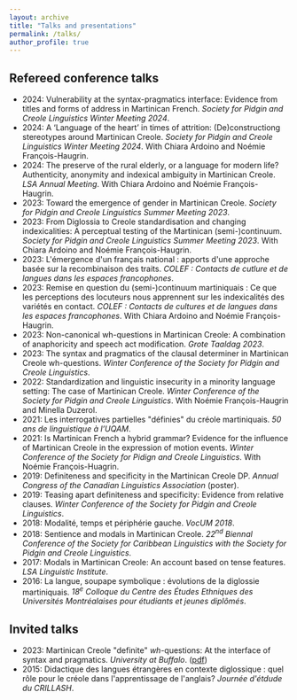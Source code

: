 ```yaml
---
layout: archive
title: "Talks and presentations"
permalink: /talks/
author_profile: true
---
```


## Refereed conference talks
- 2024: Vulnerability at the syntax-pragmatics interface: Evidence from titles and forms of address in Martinican French. *Society for Pidgin and Creole Linguistics Winter Meeting 2024*.
- 2024: A ‘Language of the heart’ in times of attrition: (De)constructiong stereotypes around Martinican Creole. *Society for Pidgin and Creole Linguistics Winter Meeting 2024*. With Chiara Ardoino and Noémie François-Haugrin.
- 2024: The preserve of the rural elderly, or a language for modern life? Authenticity, anonymity and indexical ambiguity in Martinican Creole. *LSA Annual Meeting*. With Chiara Ardoino and Noémie François-Haugrin.
- 2023: Toward the emergence of gender in Martinican Creole. *Society for Pidgin and Creole Linguistics Summer Meeting 2023*.
- 2023: From Diglossia to Creole standardisation and changing indexicalities: A perceptual testing of the Martinican (semi-)continuum. *Society for Pidgin and Creole Linguistics Summer Meeting 2023*. With Chiara Ardoino and Noémie François-Haugrin.
- 2023: L'émergence d'un français national : apports d'une approche basée sur la recombinaison des traits. *COLEF : Contacts de cutlure et de langues dans les espaces francophones*.
- 2023: Remise en question du (semi-)continuum martiniquais : Ce que les perceptions des locuteurs nous apprennent sur les indexicalités des variétés en contact. *COLEF : Contacts de cultures et de langues dans les espaces francophones*. With Chiara Ardoino and Noémie François-Haugrin. 
- 2023: Non-canonical wh-questions in Martinican Creole: A combination of anaphoricity and speech act modification. *Grote Taaldag 2023*.
- 2023: The syntax and pragmatics of the clausal determiner in Martinican Creole wh-questions. *Winter Conference of the Society for Pidgin and Creole Linguistics*.
- 2022: Standardization and linguistic insecurity in a minority language setting: The case of Martinican Creole. *Winter Conference of the Society for Pidgin and Creole Linguistics*. With Noémie François-Haugrin and Minella Duzerol.
- 2021: Les interrogatives partielles "définies" du créole martiniquais. *50 ans de linguistique à l’UQAM*.
- 2021: Is Martinican French a hybrid grammar? Evidence for the influence of Martinican Creole in the expression of motion events. *Winter Conference of the Society for Pidign and Creole Linguistics*. With Noémie François-Huagrin.
- 2019: Definiteness and specificity in the Martinican Creole DP. *Annual Congress of the Canadian Linguistics Association* (poster).
- 2019: Teasing apart definiteness and specificity: Evidence from relative clauses. *Winter Conference of the Society for Pidgin and Creole Linguistics*.
- 2018: Modalité, temps et périphérie gauche. *VocUM 2018*.
- 2018: Sentience and modals in Martinican Creole. *22<sup>nd</sup> Biennal Conference of the Society for Caribbean Linguistics with the Society for Pidgin and Creole Linguistics*.
- 2017: Modals in Martinican Creole: An account based on tense features. *LSA Linguistic Institute*.
- 2016: La langue, soupape symbolique : évolutions de la diglossie martiniquais. *18<sup>e</sup> Colloque du Centre des Études Ethniques des Universités Montréalaises pour étudiants et jeunes diplômés*.


## Invited talks
- 2023: Martinican Creole "definite" *wh*-questions: At the interface of syntax and pragmatics. *University at Buffalo*. ([pdf](https://sterosier.github.io/files/Terosier_UB_talk.pdf))
- 2015: Didactique des langues étrangères en contexte diglossique : quel rôle pour le créole dans l'apprentissage de l'anglais? *Journée d'étdude du CRILLASH*.
